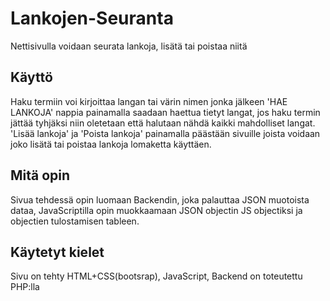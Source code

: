 # Lankojen-Seuranta
Nettisivulla voidaan seurata lankoja, lisätä tai poistaa niitä
## Käyttö
Haku termiin voi kirjoittaa langan tai värin nimen jonka jälkeen 'HAE LANKOJA' nappia painamalla saadaan haettua tietyt langat, jos haku termin jättää tyhjäksi niin oletetaan että halutaan nähdä kaikki mahdolliset langat. 'Lisää lankoja' ja 'Poista lankoja' painamalla päästään sivuille joista voidaan joko lisätä tai poistaa lankoja lomaketta käyttäen.
## Mitä opin
Sivua tehdessä opin luomaan Backendin, joka palauttaa JSON muotoista dataa, JavaScriptilla opin muokkaamaan JSON objectin JS objectiksi ja objectien tulostamisen tableen.
## Käytetyt kielet
Sivu on tehty HTML+CSS(bootsrap), JavaScript, Backend on toteutettu PHP:lla
